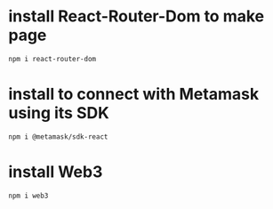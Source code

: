 # install React-Router-Dom to make page

```
npm i react-router-dom
```

# install to connect with Metamask using its SDK

```
npm i @metamask/sdk-react
```

# install Web3

```
npm i web3
```
